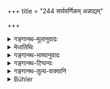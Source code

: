 +++
title = "244 सार्ववर्णिकम् अन्नाद्यम्"

+++

<details><summary>गङ्गानथ-मूलानुवादः</summary>

Having mixed up the food of all kinds and wetted it with water, he should throw it before the Brāhmaṇas who have eaten, scattering it on the ground.—(244)
</details>

<details><summary>मेधातिथिः</summary>

वर्णशब्दः प्रकारे द्रष्टव्यः । सर्वप्रकारैर् व्यञ्जनैर् उपेतम् **अन्नाद्यं संनीय** एकीकृत्य **वारिणा आप्लाव्य भुक्तवतां** तृप्तानां "तृप्ताः स्म" इतिवचनानन्तरम् **अग्रतः समुत्सृजेत्** विकिरेत्, नैकस्मिन्न् एव देशे, किं तर्हि विशीर्णम् । **भुवि** । न पात्रेषु । भूमाव् अपि न शुद्धायाम्, किं तर्हि वक्ष्यति "दर्भेषु विकिरः" (म्ध् ३.२३५) इति । "सकृत् त्रिर् वा विकिरं कुर्यात्" इति शङ्खः ॥ ३.२३४ ॥
</details>

<details><summary>गङ्गानथ-भाष्यानुवादः</summary>

The term ‘*varṇa*’ should be taken as standing for *kind*. Having ‘*mixed up*’— brought together—the food along with all the various kinds of seasonings—‘*having wetted it with water*’—‘*he should throw it before the Brāhmaṇas who have eaten*’—*i.e*., become fully satisfied; after they have pronounced the words, ‘We are fully satisfied;’ ‘*scattering it*’—*i.e*., it should not be thrown at one place, but broken up and scattered;—‘*on the ground*’—not in any vessel; on the ground also, not on the bare ground, but on *Kuśa-grass*, as it is going to be laid down in the next verse. Śaṅkha says that the scattering should be done ‘either once or thrice.’—(244)
</details>

<details><summary>गङ्गानथ-टिप्पन्यः</summary>

This verse is quoted in *Parāśaramādhava* (Ācāra, p. 750), which adds the following notes:—‘*Sārvavarṇikam*’ means ‘that food which contains the particular vegetable called *Sarvavarṇā*;—and in *Aparārka* (p. 504), which explains that what is meant by ‘*sannīya*’ is that the food should be collected in one vessel.
</details>

<details><summary>गङ्गानथ-तुल्य-वाक्यानि</summary>

*Viṣṇu* (81.21).—\[Reproduces Manu.\]

*Yājñavalkya* (1.241).—‘Addressing them the words—*Are you
satisfied*,—and having obtained their permission, he shall take up the food and scatter it on the ground, oífering water once for each.’

*Āśvalāyana Gṛhyasūtra* (4.8.14).—‘Having scattered the food on the
ground, ho should dismiss them, pronouncing *svadhā-om*.’

*Pracetas* (Parāśaramādhava, p. 750).—‘He should scatter the food on the
ground, with the mantra *Ye agni*, etc.’
</details>

<details><summary>Bühler</summary>

244	Let him mix all the kinds of food together, sprinkle them with water and put them, scattering them (on Kusa grass), down on the ground in front of (his guests), when they have finished their meal.
</details>
